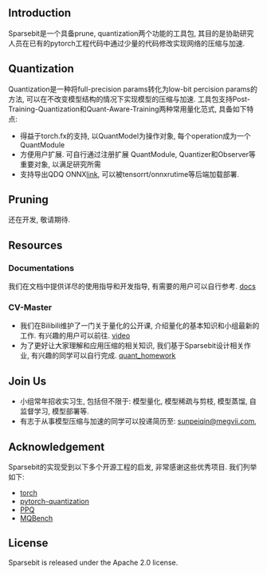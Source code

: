 ## Introduction
Sparsebit是一个具备prune, quantization两个功能的工具包, 其目的是协助研究人员在已有的pytorch工程代码中通过少量的代码修改实现网络的压缩与加速. 

## Quantization 
Quantization是一种将full-precision params转化为low-bit percision params的方法, 可以在不改变模型结构的情况下实现模型的压缩与加速. 工具包支持Post-Training-Quantization和Quant-Aware-Training两种常用量化范式, 具备如下特点:
- 得益于torch.fx的支持, 以QuantModel为操作对象, 每个operation成为一个QuantModule
- 方便用户扩展. 可自行通过注册扩展 QuantModule, Quantizer和Observer等重要对象, 以满足研究所需
- 支持导出QDQ ONNX[link](https://onnxruntime.ai/docs/tutorials/mobile/helpers/#qdq-format-model-helpers), 可以被tensorrt/onnxrutime等后端加载部署.

## Pruning
还在开发, 敬请期待.

## Resources
### Documentations
我们在文档中提供详尽的使用指导和开发指导, 有需要的用户可以自行参考. [docs]()

### CV-Master
- 我们在Bilibili维护了一门关于量化的公开课, 介绍量化的基本知识和小组最新的工作. 有兴趣的用户可以前往. [video](https://www.bilibili.com/video/BV13a411p7PC?p=1&vd_source=f746210dbb726509198fbec99dfe7367)
- 为了更好让大家理解和应用压缩的相关知识, 我们基于Sparsebit设计相关作业, 有兴趣的同学可以自行完成. [quant\_homework]()

## Join Us
- 小组常年招收实习生, 包括但不限于: 模型量化, 模型稀疏与剪枝, 模型蒸馏, 自监督学习, 模型部署等.
- 有志于从事模型压缩与加速的同学可以投递简历至: sunpeiqin@megvii.com,

## Acknowledgement
Sparsebit的实现受到以下多个开源工程的启发, 非常感谢这些优秀项目. 我们列举如下:
- [torch](https://github.com/pytorch/pytorch/tree/master/torch/quantization)
- [pytorch-quantization](https://github.com/NVIDIA/TensorRT/tree/master/tools/pytorch-quantization)
- [PPQ](https://github.com/openppl-public/ppq)
- [MQBench](https://github.com/ModelTC/MQBench)


## License
Sparsebit is released under the Apache 2.0 license.
